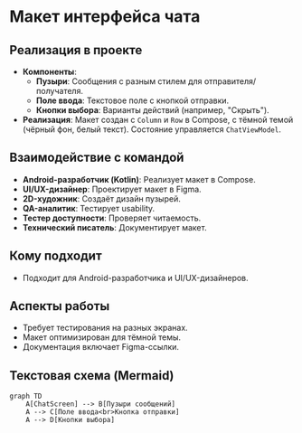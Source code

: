 # Макет интерфейса чата

## Реализация в проекте
- **Компоненты**: 
  - **Пузыри**: Сообщения с разным стилем для отправителя/получателя.
  - **Поле ввода**: Текстовое поле с кнопкой отправки.
  - **Кнопки выбора**: Варианты действий (например, "Скрыть").
- **Реализация**: Макет создан с `Column` и `Row` в Compose, с тёмной темой (чёрный фон, белый текст). Состояние управляется `ChatViewModel`.

## Взаимодействие с командой
- **Android-разработчик (Kotlin)**: Реализует макет в Compose.
- **UI/UX-дизайнер**: Проектирует макет в Figma.
- **2D-художник**: Создаёт дизайн пузырей.
- **QA-аналитик**: Тестирует usability.
- **Тестер доступности**: Проверяет читаемость.
- **Технический писатель**: Документирует макет.

## Кому подходит
- Подходит для Android-разработчика и UI/UX-дизайнеров.

## Аспекты работы
- Требует тестирования на разных экранах.
- Макет оптимизирован для тёмной темы.
- Документация включает Figma-ссылки.

## Текстовая схема (Mermaid)
```mermaid
graph TD
    A[ChatScreen] --> B[Пузыри сообщений]
    A --> C[Поле ввода<br>Кнопка отправки]
    A --> D[Кнопки выбора]
``` 